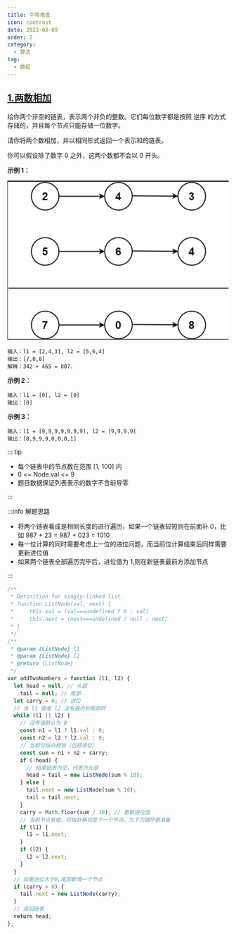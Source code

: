 ```yaml
---
title: 中等难度
icon: contrast
date: 2023-03-09
order: 2
category:
  - 算法
tag:
  - 数组
---
```


## [1.两数相加](https://leetcode.cn/problems/add-two-numbers/description/)

给你两个非空的链表，表示两个非负的整数。它们每位数字都是按照 逆序 的方式存储的，并且每个节点只能存储一位数字。

请你将两个数相加，并以相同形式返回一个表示和的链表。

你可以假设除了数字 0 之外，这两个数都不会以 0 开头。

**示例 1：**

![image-20230509145005125](https://raw.githubusercontent.com/GodX-18/picBed/main/image-20230509145005125.png)

``` text
输入：l1 = [2,4,3], l2 = [5,6,4]
输出：[7,0,8]
解释：342 + 465 = 807.
```

**示例 2：**
``` text
输入：l1 = [0], l2 = [0]
输出：[0]
```
**示例 3：**
``` text
输入：l1 = [9,9,9,9,9,9,9], l2 = [9,9,9,9]
输出：[8,9,9,9,0,0,0,1]
```
::: tip

* 每个链表中的节点数在范围 [1, 100] 内
* 0 <= Node.val <= 9
* 题目数据保证列表表示的数字不含前导零

:::

:::info 解题思路

* 将两个链表看成是相同长度的进行遍历，如果一个链表较短则在前面补 
  0，比如 987 + 23 = 987 + 023 = 1010
* 每一位计算的同时需要考虑上一位的进位问题，而当前位计算结束后同样需要更新进位值
* 如果两个链表全部遍历完毕后，进位值为 1,则在新链表最前方添加节点 

:::

```js
/**
 * Definition for singly-linked list.
 * function ListNode(val, next) {
 *     this.val = (val===undefined ? 0 : val)
 *     this.next = (next===undefined ? null : next)
 * }
 */
/**
 * @param {ListNode} l1
 * @param {ListNode} l2
 * @return {ListNode}
 */
var addTwoNumbers = function (l1, l2) {
  let head = null, // 头部
    tail = null; // 尾部
  let carry = 0; // 进位
  // 当 l1 或者 l2 没有遍历到尾部时
  while (l1 || l2) {
    // 没有值默认为 0
    const n1 = l1 ? l1.val : 0;
    const n2 = l2 ? l2.val : 0;
    // 当前位纵向相加（包括进位）
    const sum = n1 + n2 + carry;
    if (!head) {
      // 结果链表为空，代表为头部
      head = tail = new ListNode(sum % 10);
    } else {
      tail.next = new ListNode(sum % 10);
      tail = tail.next;
    }
    carry = Math.floor(sum / 10); // 更新进位值
    // 当前节点有值，将指针移动至下一个节点，为下次循环做准备
    if (l1) {
      l1 = l1.next;
    }
    if (l2) {
      l2 = l2.next;
    }
  }
  // 如果进位大于0,尾部新增一个节点
  if (carry > 0) {
    tail.next = new ListNode(carry);
  }
  // 返回链表
  return head;
};
```
